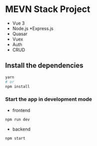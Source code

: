 # MEVN Stack Project
* Vue 3
* Node.js
*Express.js
* Quasar
* Vuex
* Auth
* CRUD 


## Install the dependencies
 ```bash
yarn
# or
npm install
```

### Start the app in development mode
* frontend 
```bash
npm run dev
```
* backend 
```bash
npm start
```
